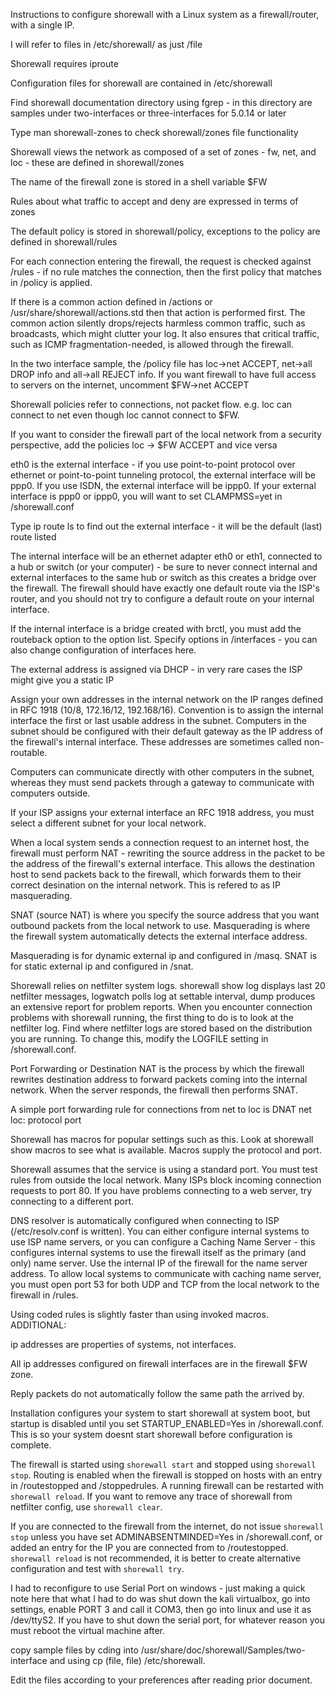 Instructions to configure shorewall with a Linux system as a firewall/router, with a single IP.

I will refer to files in /etc/shorewall/ as just /file

Shorewall requires iproute

Configuration files for shorewall are contained in /etc/shorewall

Find shorewall documentation directory using fgrep - in this directory are samples under two-interfaces or three-interfaces for 5.0.14 or later

Type man shorewall-zones to check shorewall/zones file functionality

Shorewall views the network as composed of a set of zones - fw, net, and loc - these are defined in shorewall/zones

The name of the firewall zone is stored in a shell variable $FW

Rules about what traffic to accept and deny are expressed in terms of zones

The default policy is stored in shorewall/policy, exceptions to the policy are defined in shorewall/rules

For each connection entering the firewall, the request is checked against /rules - if no rule matches the connection, then the first policy that matches in /policy is applied. 

If there is a common action defined in /actions or /usr/share/shorewall/actions.std then that action is performed first. The common action silently drops/rejects harmless common traffic, such as broadcasts, which might clutter your log. It also ensures that critical traffic, such as ICMP fragmentation-needed, is allowed through the firewall.

In the two interface sample, the /policy file has loc->net ACCEPT, net->all DROP info and all->all REJECT info. If you want firewall to have full access to servers on the internet, uncomment $FW->net ACCEPT

Shorewall policies refer to connections, not packet flow. e.g. loc can connect to net even though loc cannot connect to $FW.

If you want to consider the firewall part of the local network from a security perspective, add the policies loc -> $FW ACCEPT and vice versa

eth0 is the external interface - if you use point-to-point protocol over ethernet or point-to-point tunneling protocol, the external interface will be ppp0. If you use ISDN, the external interface will be ippp0. If your external interface is ppp0 or ippp0, you will want to set CLAMPMSS=yet in /shorewall.conf

Type ip route ls to find out the external interface - it will be the default (last) route listed

The internal interface will be an ethernet adapter eth0 or eth1, connected to a hub or switch (or your computer) - be sure to never connect internal and external interfaces to the same hub or switch as this creates a bridge over the firewall. The firewall should have exactly one default route via the ISP's router, and you should not try to configure a default route on your internal interface. 

If the internal interface is a bridge created with brctl, you must add the routeback option to the option list. Specify options in /interfaces - you can also change configuration of interfaces here. 

The external address is assigned via DHCP - in very rare cases the ISP might give you a static IP

Assign your own addresses in the internal network on the IP ranges defined in RFC 1918 (10/8, 172.16/12, 192.168/16). Convention is to assign the internal interface the first or last usable address in the subnet. Computers in the subnet should be configured with their default gateway as the IP address of the firewall's internal interface. These addresses are sometimes called non-routable. 

Computers can communicate directly with other computers in the subnet, whereas they must send packets through a gateway to communicate with computers outside. 

If your ISP assigns your external interface an RFC 1918 address, you must select a different subnet for your local network. 

When a local system sends a connection request to an internet host, the firewall must perform NAT - rewriting the source address in the packet to be the address of the firewall's external interface. This allows the destination host to send packets back to the firewall, which forwards them to their correct desination on the internal network. This is refered to as IP masquerading. 

SNAT (source NAT) is where you specify the source address that you want outbound packets from the local network to use. Masquerading is where the firewall system automatically detects the external interface address.

Masquerading is for dynamic external ip and configured in /masq. SNAT is for static external ip and configured in /snat.

Shorewall relies on netfilter system logs. shorewall show log displays last 20 netfilter messages, logwatch polls log at settable interval, dump produces an extensive report for problem reports. When you encounter connection problems with shorewall running, the first thing to do is to look at the netfilter log. Find where netfilter logs are stored based on the distribution you are running. To change this, modify the LOGFILE setting in /shorewall.conf.

Port Forwarding or Destination NAT is the process by which the firewall rewrites destination address to forward packets coming into the internal network. When the server responds, the firewall then performs SNAT. 

A simple port forwarding rule for connections from net to loc is DNAT net loc: protocol port

Shorewall has macros for popular settings such as this. Look at shorewall show macros to see what is available. Macros supply the protocol and port. 

Shorewall assumes that the service is using a standard port. You must test rules from outside the local network. Many ISPs block incoming connection requests to port 80. If you have problems connecting to a web server, try connecting to a different port. 

DNS resolver is automatically configured when connecting to ISP (/etc/resolv.conf is written). You can either configure internal systems to use ISP name servers, or you can configure a Caching Name Server - this configures internal systems to use the firewall itself as the primary (and only) name server. Use the internal IP of the firewall for the name server address. To allow local systems to communicate with caching name server, you must open port 53 for both UDP and TCP from the local network to the firewall in /rules.

Using coded rules is slightly faster than using invoked macros. 
ADDITIONAL:

ip addresses are properties of systems, not interfaces. 

All ip addresses configured on firewall interfaces are in the firewall $FW zone. 

Reply packets do not automatically follow the same path the arrived by. 

Installation configures your system to start shorewall at system boot, but startup is disabled until you set STARTUP_ENABLED=Yes in /shorewall.conf. This is so your system doesnt start shorewall before configuration is complete. 

The firewall is started using `shorewall start` and stopped using `shorewall stop`. Routing is enabled when the firewall is stopped on hosts with an entry in /routestopped and /stoppedrules. A running firewall can be restarted with `shorewall reload`.  If you want to remove any trace of shorewall from netfilter config, use `shorewall clear`. 

If you are connected to the firewall from the internet, do not issue `shorewall stop` unless you have set ADMINABSENTMINDED=Yes in /shorewall.conf, or added an entry for the IP you are connected from to /routestopped. `shorewall reload` is not recommended, it is better to create alternative configuration and test with `shorewall try`.

I had to reconfigure to use Serial Port on windows - just making a quick note here that what I had to do was shut down the kali virtualbox, go into settings, enable PORT 3 and call it COM3, then go into linux and use it as /dev/ttyS2. If you have to shut down the serial port, for whatever reason you must reboot the virtual machine after.

copy sample files by cding into /usr/share/doc/shorewall/Samples/two-interface and using cp (file, file) /etc/shorewall.

Edit the files according to your preferences after reading prior document. 


